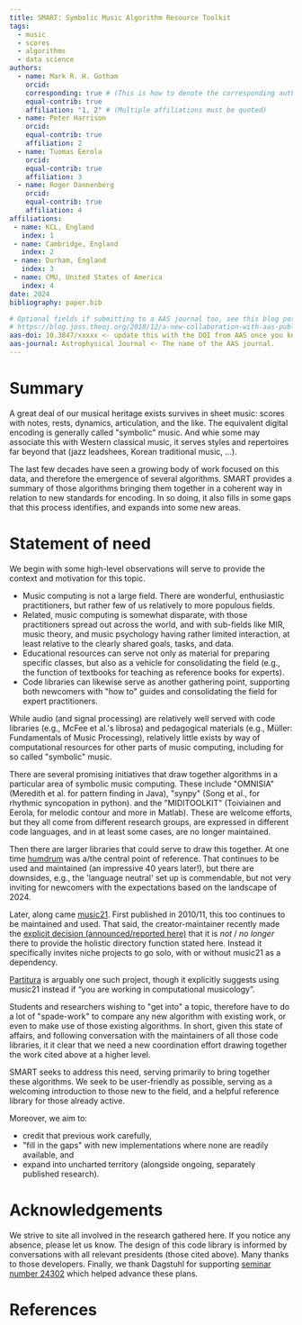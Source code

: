```yaml
---
title: SMART: Symbolic Music Algorithm Resource Toolkit
tags:
  - music
  - scores
  - algorithms
  - data science
authors:
  - name: Mark R. H. Gotham
    orcid: 
    corresponding: true # (This is how to denote the corresponding author)
    equal-contrib: true
    affiliation: "1, 2" # (Multiple affiliations must be quoted)
  - name: Peter Harrison
    orcid: 
    equal-contrib: true
    affiliation: 2
  - name: Tuomas Eerola
    orcid: 
    equal-contrib: true
    affiliation: 3
  - name: Roger Dannenberg
    orcid: 
    equal-contrib: true
    affiliation: 4
affiliations:
 - name: KCL, England
   index: 1
 - name: Cambridge, England
   index: 2
 - name: Durham, England
   index: 3
 - name: CMU, United States of America
   index: 4
date: 2024
bibliography: paper.bib

# Optional fields if submitting to a AAS journal too, see this blog post:
# https://blog.joss.theoj.org/2018/12/a-new-collaboration-with-aas-publishing
aas-doi: 10.3847/xxxxx <- update this with the DOI from AAS once you know it.
aas-journal: Astrophysical Journal <- The name of the AAS journal.
---
```



# Summary

A great deal of our musical heritage exists survives 
in sheet music: scores with notes, rests, dynamics, articulation, and the like.
The equivalent digital encoding is generally called "symbolic" music.
And whie some may associate this with Western classical music,
it serves styles and repertoires far beyond that (jazz leadshees, Korean traditional music, …).

The last few decades have seen a growing body of work focused on this data,
and therefore the emergence of several algorithms.
SMART provides a summary of those algorithms
bringing them together in a coherent way in relation to new standards for encoding.
In so doing, it also fills in some gaps that this process identifies,
and expands into some new areas.


# Statement of need

We begin with some high-level observations will serve to provide the context and motivation for this topic.
* Music computing is not a large field. There are wonderful, enthusiastic practitioners, but rather few of us relatively to more populous fields.
* Related, music computing is somewhat disparate, with those practitioners spread out across the world, and with sub-fields like MIR, music theory, and music psychology having rather limited interaction, at least relative to the clearly shared goals, tasks, and data.
* Educational resources can serve not only as material for preparing specific classes, but also as a vehicle for consolidating the field (e.g., the function of textbooks for teaching as reference books for experts).
* Code libraries can likewise serve as another gathering point, supporting both newcomers with "how to" guides and consolidating the field for expert practitioners.

While audio (and signal processing) are relatively well served with code libraries
(e.g., McFee et al.'s librosa)
and pedagogical materials
(e.g., Müller: Fundamentals of Music Processing),
relatively little exists by way of computational resources for other parts of music computing,
including for so called "symbolic" music.

There are several promising initiatives that draw together algorithms in a particular area
of symbolic music computing.
These include
"OMNISIA" (Meredith et al. for pattern finding in Java),
"synpy" (Song et al., for rhythmic syncopation in python).
and the "MIDITOOLKIT" (Toiviainen and Eerola, for melodic contour and more in Matlab).
These are welcome efforts, but they all come from 
different research groups,
are expressed in different code languages,
and in at least some cases, are no longer maintained.

Then there are larger libraries that could serve to draw this together.
At one time [humdrum](https://www.humdrum.org/) was a/the central point of reference. 
That continues to be used and maintained (an impressive 40 years later!),
but there are downsides, e.g., the 'language neutral' set up is commendable,
but not very inviting for newcomers with the expectations based on the landscape of 2024.

Later, along came [music21](https://github.com/cuthbertLab/music21).
First published in 2010/11, this too continues to be maintained and used.
That said, the creator-maintainer recently made the
[explicit decision (announced/reported here)](https://groups.google.com/g/music21list/c/HF3tgkMvNWI/m/7vaIHr88BAAJ)
that it is _not_ / _no longer_ there to provide the holistic directory function stated here.
Instead it specifically invites niche projects to go solo, with or without music21 as a dependency.

[Partitura](https://partitura.readthedocs.io/en/latest/)
is arguably one such project,
though it explicitly suggests using music21 instead if
“you are working in computational musicology”.

Students and researchers wishing to "get into" a topic,
therefore have to do a lot of "spade-work" to compare any new algorithm with existing work, or even to make use of those existing algorithms.
In short, 
given this state of affairs, and following conversation with the maintainers of all those code libraries,
it it clear that we need a new coordination effort
drawing together the work cited above at a higher level.

SMART seeks to address this need, serving primarily to bring together these algorithms.
We seek to be user-friendly as possible,
serving as a welcoming introduction to those new to the field,
and a helpful reference library for those already active.

Moreover, we aim to:
* credit that previous work carefully,
* "fill in the gaps" with new implementations where none are readily available, and 
* expand into uncharted territory (alongside ongoing, separately published research).


# Acknowledgements

We strive to site all involved in the research gathered here.
If you notice any absence, please let us know.
The design of this code library is informed by conversations with all relevant presidents (those cited above).
Many thanks to those developers.
Finally, we thank Dagstuhl for supporting
[seminar number 24302](https://www.dagstuhl.de/en/seminars/seminar-calendar/seminar-details/24302)
which helped advance these plans.


# References

